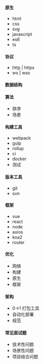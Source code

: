 #### 原生

- html
- css
- svg
- javascript
- es6
- ts


#### 协议

- http | https
- ws | wss

#### 数据结构

#### 算法

- 排序
- 场景

#### 构建工具

- webpack
- gulp
- rollup
- ci
- docker
- 测试

#### 版本工具

- git 
- svn

#### 框架

- vue
- react
- node
- axios
- koa2
- router

#### 优化

- 网络
- 构建
- 原生
- 框架

#### 架构

- 0->1 打包工具
- 自动化部署
- 规范

#### 常见面试题

- 技术性问题
- 场景性问题
- 项目结合问题